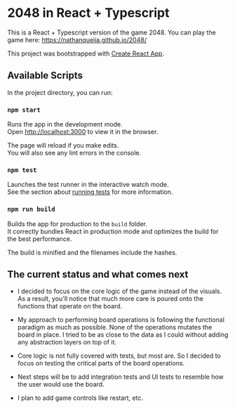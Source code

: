 # 2048 in React + Typescript

This is a React + Typescript version of the game 2048. You can play the game here: https://nathanqueija.github.io/2048/

This project was bootstrapped with [Create React App](https://github.com/facebook/create-react-app).

## Available Scripts

In the project directory, you can run:

### `npm start`

Runs the app in the development mode.\
Open [http://localhost:3000](http://localhost:3000) to view it in the browser.

The page will reload if you make edits.\
You will also see any lint errors in the console.

### `npm test`

Launches the test runner in the interactive watch mode.\
See the section about [running tests](https://facebook.github.io/create-react-app/docs/running-tests) for more information.

### `npm run build`

Builds the app for production to the `build` folder.\
It correctly bundles React in production mode and optimizes the build for the best performance.

The build is minified and the filenames include the hashes.

## The current status and what comes next

- I decided to focus on the core logic of the game instead of the visuals. As a result, you'll notice that much more care is poured onto the functions that operate on the board.

- My approach to performing board operations is following the functional paradigm as much as possible. None of the operations mutates the board in place. I tried to be as close to the data as I could without adding any abstraction layers on top of it.

- Core logic is not fully covered with tests, but most are. So I decided to focus on testing the critical parts of the board operations.

- Next steps will be to add integration tests and UI tests to resemble how the user would use the board.

- I plan to add game controls like restart, etc.
